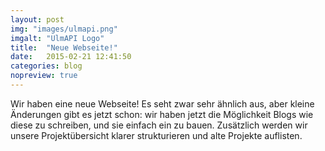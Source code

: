 ```yaml
---
layout: post
img: "images/ulmapi.png"
imgalt: "UlmAPI Logo"
title:  "Neue Webseite!"
date:   2015-02-21 12:41:50
categories: blog
nopreview: true
---
```


Wir haben eine neue Webseite! Es seht zwar sehr ähnlich aus, aber kleine Änderungen gibt es jetzt schon: wir haben jetzt die Möglichkeit Blogs wie diese zu schreiben, und sie einfach ein zu bauen. Zusätzlich werden wir unsere Projektübersicht klarer strukturieren und alte Projekte auflisten.
